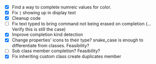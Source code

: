 - [x] Find a way to complete numreic values for color.
- [x] Fix `|` showing up in display text
- [x] Cleanup code
- [ ] Fix text typed to bring command not being erased on completion (... Verify this is still the case)
- [x] Improve completion kind detection
- [x] Change properties' icons to their type? snake_case is enough to differentiate from classes. Feasibility?
- [ ] Sub class member completion? Feasibility?
- [x] Fix inheriting custom class create duplicates member